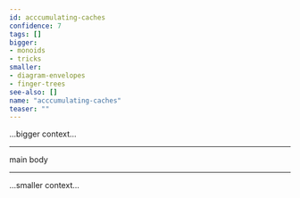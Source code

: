 ```yaml
---
id: acccumulating-caches
confidence: 7
tags: []
bigger:
- monoids
- tricks
smaller:
- diagram-envelopes
- finger-trees
see-also: []
name: "acccumulating-caches"
teaser: ""
---
```



...bigger context...

---

main body

---

...smaller context...
